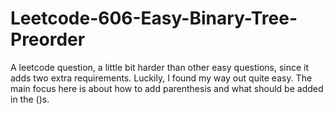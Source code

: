 # Leetcode-606-Easy-Binary-Tree-Preorder
A leetcode question, a little bit harder than other easy questions, since it adds two extra requirements. Luckily, I found my way out quite easy. The main focus here is about how to add parenthesis and what should be added in the ()s.
